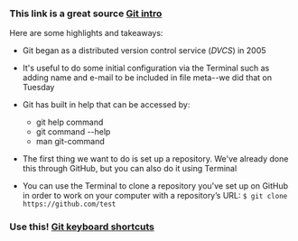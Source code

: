 ### This link is a great source [Git intro](https://www.udemy.com/blog/git-tutorial-a-comprehensive-guide/#3)
Here are some highlights and takeaways:
* Git began as a distributed version control service (*DVCS*) in 2005
* It's useful to do some initial configuration via the Terminal such as adding name and e-mail to be included in file meta--we did that on Tuesday
* Git has built in help that can be accessed by:
    - git help command
    - git command --help
    - man git-command
   
 * The first thing we want to do is set up a repository.  We've already done this through GitHub, but you can also do it using Terminal
 
 * You can use the Terminal to clone a repository you've set up on GitHub in order to work on your computer with a repository’s URL: `$ git clone https://github.com/test`
 
### Use this! [Git keyboard shortcuts](https://help.github.com/en/github/getting-started-with-github/keyboard-shortcuts)
